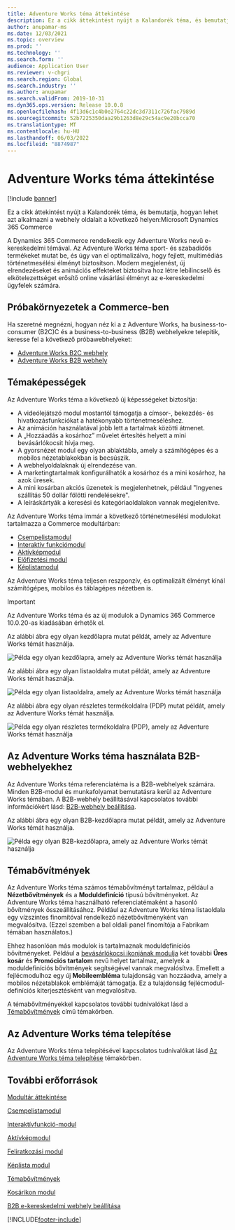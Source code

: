```yaml
---
title: Adventure Works téma áttekintése
description: Ez a cikk áttekintést nyújt a Kalandorék téma, és bemutatja, hogyan lehet azt alkalmazni a webhely oldalait a következő helyen:Microsoft Dynamics 365 Commerce
author: anupamar-ms
ms.date: 12/03/2021
ms.topic: overview
ms.prod: ''
ms.technology: ''
ms.search.form: ''
audience: Application User
ms.reviewer: v-chgri
ms.search.region: Global
ms.search.industry: ''
ms.author: anupamar
ms.search.validFrom: 2019-10-31
ms.dyn365.ops.version: Release 10.0.8
ms.openlocfilehash: 4f13d6c1c4b0e2764c22dc3d7311c726fac7989d
ms.sourcegitcommit: 52b7225350daa29b1263d8e29c54ac9e20bcca70
ms.translationtype: MT
ms.contentlocale: hu-HU
ms.lasthandoff: 06/03/2022
ms.locfileid: "8874987"
---
```

# <a name="adventure-works-theme-overview"></a>Adventure Works téma áttekintése

[!include [banner](includes/banner.md)]

Ez a cikk áttekintést nyújt a Kalandorék téma, és bemutatja, hogyan lehet azt alkalmazni a webhely oldalait a következő helyen:Microsoft Dynamics 365 Commerce

A Dynamics 365 Commerce rendelkezik egy Adventure Works nevű e-kereskedelmi témával. Az Adventure Works téma sport- és szabadidős termékeket mutat be, és úgy van el optimalizálva, hogy fejlett, multimédiás történetmesélési élményt biztosítson. Modern megjelenést, új elrendezéseket és animációs effekteket biztosítva hoz létre lebilincselő és elkötelezettséget erősítő online vásárlási élményt az e-kereskedelmi ügyfelek számára.

## <a name="trial-environments-in-commerce"></a>Próbakörnyezetek a Commerce-ben

Ha szeretné megnézni, hogyan néz ki a z Adventure Works, ha business-to-consumer (B2C)C és a business-to-business (B2B) webhelyekre telepítik, keresse fel a következő próbawebhelyeket:

- [Adventure Works B2C webhely](https://www.adventure-works.com/)
- [Adventure Works B2B webhely](https://www.adventure-works.com/business)

## <a name="theme-capabilities"></a>Témaképességek

Az Adventure Works téma a következő új képességeket biztosítja:

- A videólejátszó modul mostantól támogatja a címsor-, bekezdés- és hivatkozásfunkciókat a hatékonyabb történetmeséléshez.
- Az animáción használatával jobb lett a tartalmak közötti átmenet.
- A „Hozzáadás a kosárhoz” művelet értesítés helyett a mini bevásárlókocsit hívja meg.
- A gyorsnézet modul egy olyan ablaktábla, amely a számítógépes és a mobilos nézetablakokban is becsúszik.
- A webhelyoldalaknak új elrendezése van. 
- A marketingtartalmak konfigurálhatók a kosárhoz és a mini kosárhoz, ha azok üresek.
- A mini kosárban akciós üzenetek is megjelenhetnek, például "Ingyenes szállítás 50 dollár fölötti rendelésekre".
- A leíráskártyák a keresési és kategóriaoldalakon vannak megjelenítve.

Az Adventure Works téma immár a következő történetmesélési modulokat tartalmazza a Commerce modultárban:

- [Csempelistamodul](tile-list-module.md)
- [Interaktív funkciómodul](interactive-feature-module.md)
- [Aktívképmodul](active-image-module.md)
- [Előfizetési modul](subscribe-module.md)
- [Képlistamodul](image-list-module.md)

Az Adventure Works téma teljesen reszponzív, és optimalizált élményt kínál számítógépes, mobilos és táblagépes nézetben is.

> [!IMPORTANT]
> Az Adventure Works téma és az új modulok a Dynamics 365 Commerce 10.0.20-as kiadásában érhetők el.

Az alábbi ábra egy olyan kezdőlapra mutat példát, amely az Adventure Works témát használja.

![Példa egy olyan kezdőlapra, amely az Adventure Works témát használja](./media/aw_b2c.PNG)

Az alábbi ábra egy olyan listaoldalra mutat példát, amely az Adventure Works témát használja.

![Példa egy olyan listaoldalra, amely az Adventure Works témát használja](./media/Aw_list.PNG)

Az alábbi ábra egy olyan részletes termékoldalra (PDP) mutat példát, amely az Adventure Works témát használja.

![Példa egy olyan részletes termékoldalra (PDP), amely az Adventure Works témát használja](./media/aw_pdp.PNG)

## <a name="use-the-adventure-works-theme-for-b2b-sites"></a>Az Adventure Works téma használata B2B-webhelyekhez

Az Adventure Works téma referenciatéma is a B2B-webhelyek számára. Minden B2B-modul és munkafolyamat bemutatásra kerül az Adventure Works témában. A B2B-webhely beállításával kapcsolatos további információkért lásd: [B2B-webhely beállítása](./b2b/set-up-b2b-site.md).

Az alábbi ábra egy olyan B2B-kezdőlapra mutat példát, amely az Adventure Works témát használja.

![Példa egy olyan B2B-kezdőlapra, amely az Adventure Works témát használja](./media/aw_b2b.PNG)

## <a name="theme-extensions"></a>Témabővítmények

Az Adventure Works téma számos témabővítményt tartalmaz, például a **Nézetbővítmények** és a **Moduldefiníció** típusú bővítményeket. Az Adventure Works téma használható referenciatémaként a hasonló bővítmények összeállításához. Például az Adventure Works téma listaoldala egy vízszintes finomítóval rendelkező nézetbővítményként van megvalósítva. (Ezzel szemben a bal oldali panel finomítója a Fabrikam témában használatos.)

Ehhez hasonlóan más modulok is tartalmaznak moduldefiníciós bővítményeket. Például a [bevásárlókocsi ikonjának modulja](cart-icon-module.md) két további **Üres kosár** és **Promóciós tartalom** nevű helyet tartalmaz, amelyek a moduldefiníciós bővítmények segítségével vannak megvalósítva. Emellett a fejlécmodulhoz egy új **Mobileembléma** tulajdonság van hozzáadva, amely a mobilos nézetablakok emblémáját támogatja. Ez a tulajdonság fejlécmodul-definíciós kiterjesztésként van megvalósítva.

A témabővítményekkel kapcsolatos további tudnivalókat lásd a [Témabővítmények](e-commerce-extensibility/theme-module-extensions.md) című témakörben.

## <a name="install-the-adventure-works-theme"></a>Az Adventure Works téma telepítése

Az Adventure Works téma telepítésével kapcsolatos tudnivalókat lásd [Az Adventure Works téma telepítése](install-adventure-works.md) témakörben.

## <a name="additional-resources"></a>További erőforrások

[Modultár áttekintése](starter-kit-overview.md)

[Csempelistamodul](tile-list-module.md)

[Interaktívfunkció-modul](interactive-feature-module.md)

[Aktívképmodul](active-image-module.md)

[Feliratkozási modul](subscribe-module.md)

[Képlista modul](image-list-module.md)

[Témabővítmények](e-commerce-extensibility/theme-module-extensions.md)

[Kosárikon modul](cart-icon-module.md)

[B2B e-kereskedelmi webhely beállítása](./b2b/set-up-b2b-site.md)

[!INCLUDE[footer-include](../includes/footer-banner.md)]
